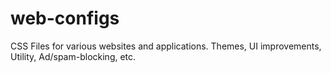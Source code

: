 # web-configs
CSS Files for various websites and applications. Themes, UI improvements, Utility, Ad/spam-blocking, etc.
